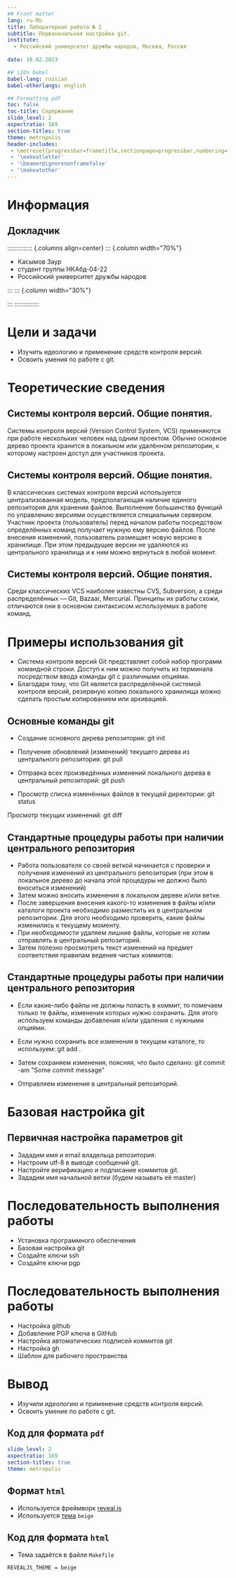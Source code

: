 ```yaml
---
## Front matter
lang: ru-RU
title: Лабораторная работа № 2
subtitle: Первоначальная настройка git.
institute:
  - Российский университет дружбы народов, Москва, Россия
  
date: 18.02.2023

## i18n babel
babel-lang: russian
babel-otherlangs: english

## Formatting pdf
toc: false
toc-title: Содержание
slide_level: 2
aspectratio: 169
section-titles: true
theme: metropolis
header-includes:
 - \metroset{progressbar=frametitle,sectionpage=progressbar,numbering=fraction}
 - '\makeatletter'
 - '\beamer@ignorenonframefalse'
 - '\makeatother'
---
```


# Информация

## Докладчик

:::::::::::::: {.columns align=center}
::: {.column width="70%"}

  * Касымов Заур
  * студент группы НКАбд-04-22
  * Российский университет дружбы народов

:::
::: {.column width="30%"}

:::
::::::::::::::

# Цели и задачи

- Изучить идеологию и применение средств контроля версий.
- Освоить умения по работе с git.

# Теоретические сведения
## Системы контроля версий. Общие понятия.
Системы контроля версий (Version Control System, VCS) применяются при работе нескольких человек над одним проектом. Обычно основное дерево проекта хранится в локальном или удалённом репозитории, к которому настроен доступ для участников проекта.

## Системы контроля версий. Общие понятия.
В классических системах контроля версий используется централизованная модель, предполагающая наличие единого репозитория для хранения файлов. Выполнение большинства функций по управлению версиями осуществляется специальным сервером. Участник проекта (пользователь) перед началом работы посредством определённых команд получает нужную ему версию файлов. После внесения изменений, пользователь размещает новую версию в хранилище. При этом предыдущие версии не удаляются из центрального хранилища и к ним можно вернуться в любой момент.

## Системы контроля версий. Общие понятия.
Среди классических VCS наиболее известны CVS, Subversion, а среди распределённых — Git, Bazaar, Mercurial. Принципы их работы схожи, отличаются они в основном синтаксисом используемых в работе команд.


# Примеры использования git

- Система контроля версий Git представляет собой набор программ командной строки. Доступ к ним можно получить из терминала посредством ввода команды git с различными опциями.
- Благодаря тому, что Git является распределённой системой контроля версий, резервную копию локального хранилища можно сделать простым копированием или архивацией.

## Основные команды git
- Создание основного дерева репозитория:
git init

- Получение обновлений (изменений) текущего дерева из центрального репозитория:
git pull

- Отправка всех произведённых изменений локального дерева в центральный репозиторий:
git push

- Просмотр списка изменённых файлов в текущей директории:
git status

Просмотр текущих изменений:
git diff

## Стандартные процедуры работы при наличии центрального репозитория
- Работа пользователя со своей веткой начинается с проверки и получения изменений из центрального репозитория (при этом в локальное дерево до начала этой процедуры не должно было вноситься изменений)
- Затем можно вносить изменения в локальном дереве и/или ветке.
- После завершения внесения какого-то изменения в файлы и/или каталоги проекта необходимо разместить их в центральном репозитории. Для этого необходимо проверить, какие файлы изменились к текущему моменту.
- При необходимости удаляем лишние файлы, которые не хотим отправлять в центральный репозиторий.
- Затем полезно просмотреть текст изменений на предмет соответствия правилам ведения чистых коммитов:

## Стандартные процедуры работы при наличии центрального репозитория
- Если какие-либо файлы не должны попасть в коммит, то помечаем только те файлы, изменения которых нужно сохранить. Для этого используем команды добавления и/или удаления с нужными опциями.
- Если нужно сохранить все изменения в текущем каталоге, то используем:
git add .

- Затем сохраняем изменения, поясняя, что было сделано:
git commit -am "Some commit message"

- Отправляем изменения в центральный репозиторий.

# Базовая настройка git
## Первичная настройка параметров git
- Зададим имя и email владельца репозитория:
- Настроим utf-8 в выводе сообщений git.
- Настройте верификацию и подписание коммитов git.
- Зададим имя начальной ветки (будем называть её master)

# Последовательность выполнения работы
- Установка программного обеспечения
- Базовая настройка git
- Создайте ключи ssh
- Создайте ключи pgp

# Последовательность выполнения работы
- Настройка github
- Добавление PGP ключа в GitHub
- Настройка автоматических подписей коммитов git
- Настройка gh
- Шаблон для рабочего пространства

# Вывод
- Изучили идеологию и применение средств контроля версий.
- Освоить умение по работе с git.


## Код для формата `pdf`

```yaml
slide_level: 2
aspectratio: 169
section-titles: true
theme: metropolis
```

## Формат `html`

- Используется фреймворк [reveal.js](https://revealjs.com/)
- Используется [тема](https://revealjs.com/themes/) `beige`

## Код для формата `html`

- Тема задаётся в файле `Makefile`

```make
REVEALJS_THEME = beige 
```

